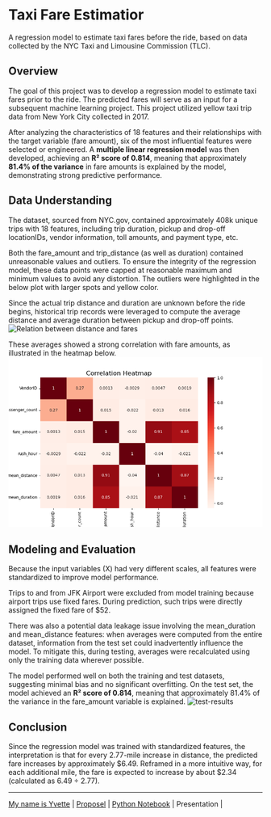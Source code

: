 # Taxi Fare Estimatior
A regression model to estimate taxi fares before the ride, based on data collected by the NYC Taxi and Limousine Commission (TLC).

## Overview 
The goal of this project was to develop a regression model to estimate taxi fares prior to the ride. The predicted fares will serve as an input for a subsequent machine learning project. This project utilized yellow taxi trip data from New York City collected in 2017.

After analyzing the characteristics of 18 features and their relationships with the target variable (fare amount), six of the most influential features were selected or engineered. A **multiple linear regression model** was then developed, achieving an **R² score of 0.814**, meaning that approximately **81.4% of the variance** in fare amounts is explained by the model, demonstrating strong predictive performance.

## Data Understanding
The dataset, sourced from NYC.gov, contained approximately 408k unique trips with 18 features, including trip duration, pickup and drop-off locationIDs, vendor information, toll amounts, and payment type, etc. 

Both the fare_amount and trip_distance (as well as duration) contained unreasonable values and outliers. To ensure the integrity of the regression model, these data points were capped at reasonable maximum and minimum values to avoid any distortion. The outliers were highlighted in the below plot with larger spots and yellow color.

Since the actual trip distance and duration are unknown before the ride begins, historical trip records were leveraged to compute the average distance and average duration between pickup and drop-off points.
<img alt="Relation between distance and fares" src=/images/Trip-Fares.png>

These averages showed a strong correlation with fare amounts, as illustrated in the heatmap below.
<img alt="Correlation Heatmap" src=/images/heatmap.png>

## Modeling and Evaluation 
Because the input variables (X) had very different scales, all features were standardized to improve model performance.

Trips to and from JFK Airport were excluded from model training because airport trips use fixed fares. During prediction, such trips were directly assigned the fixed fare of $52.

There was also a potential data leakage issue involving the mean_duration and mean_distance features: when averages were computed from the entire dataset, information from the test set could inadvertently influence the model. To mitigate this, during testing, averages were recalculated using only the training data wherever possible.

The model performed well on both the training and test datasets, suggesting minimal bias and no significant overfitting. On the test set, the model achieved an **R² score of 0.814**, meaning that approximately 81.4% of the variance in the fare_amount variable is explained.
<img alt="test-results" src=/images/test-results.png>

## Conclusion
Since the regression model was trained with standardized features, the interpretation is that for every 2.77-mile increase in distance, the predicted fare increases by approximately $6.49. Reframed in a more intuitive way, for each additional mile, the fare is expected to increase by about $2.34 (calculated as 6.49 ÷ 2.77).

---
[My name is Yvette](https://yvette-yl.github.io/ "Welcome to My Profile")  |  [Proposel](/PACE_Strategy.md "")  |  [Python Notebook](/.ipynb "")  |  Presentation  | 
